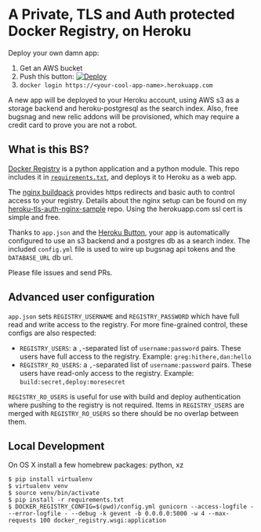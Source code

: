 # A Private, TLS and Auth protected Docker Registry, on Heroku

Deploy your own damn app:

1. Get an AWS bucket
2. Push this button: [![Deploy](https://www.herokucdn.com/deploy/button.png)](https://heroku.com/deploy?template=https://github.com/tscolari/heroku-docker-registry)
3. `docker login https://<your-cool-app-name>.herokuapp.com`

A new app will be deployed to your Heroku account, using AWS s3 as a storage
backend and heroku-postgresql as the search index. Also, free bugsnag and new
relic addons will be provisioned, which may require a credit card to prove you
are not a robot.

## What is this BS?

[Docker Registry](https://github.com/docker/docker-registry) is a python
application and a python module. This repo includes it in
[`requirements.txt`](https://github.com/gregburek/heroku-docker-registry/blob/master/requirements.txt#L1),
and deploys it to Heroku as a web app.

The [nginx buildpack](https://github.com/ryandotsmith/nginx-buildpack) provides
https redirects and basic auth to control access to your registry. Details
about the nginx setup can be found on my
[heroku-tls-auth-nginx-sample](https://github.com/gregburek/heroku-tls-auth-nginx-sample)
repo. Using the herokuapp.com ssl cert is simple and free.

Thanks to `app.json` and the [Heroku
Button](https://blog.heroku.com/archives/2014/8/7/heroku-button), your app is
automatically configured to use an s3 backend and a postgres db as a search
index.  The included `config.yml` file is used to wire up bugsnag api tokens
and the `DATABASE_URL` db uri.

Please file issues and send PRs.

## Advanced user configuration

`app.json` sets `REGISTRY_USERNAME` and `REGISTRY_PASSWORD` which have full
read and write access to the registry. For more fine-grained control, these
configs are also respected:

* `REGISTRY_USERS`: a `,`-separated list of `username:password` pairs. These users have full access to the registry. Example: `greg:hithere,dan:hello`
* `REGISTRY_RO_USERS`: a `,`-separated list of `username:password` pairs. These users have read-only access to the registry. Example: `build:secret,deploy:moresecret`

`REGISTRY_RO_USERS` is useful for use with build and deploy authentication where
pushing to the registry is not required. Items in `REGISTRY_USERS` are merged with
`REGISTRY_RO_USERS` so there should be no overlap between them.

## Local Development

On OS X install a few homebrew packages: python, xz

```
$ pip install virtualenv
$ virtualenv venv
$ source venv/bin/activate
$ pip install -r requirements.txt
$ DOCKER_REGISTRY_CONFIG=$(pwd)/config.yml gunicorn --access-logfile - --error-logfile - --debug -k gevent -b 0.0.0.0:5000 -w 4 --max-requests 100 docker_registry.wsgi:application
```
